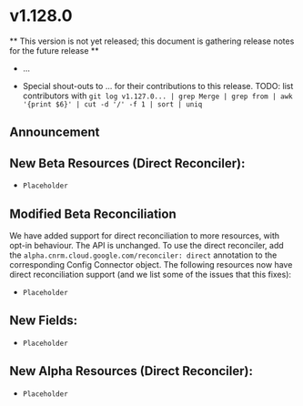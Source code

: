 # v1.128.0

** This version is not yet released; this document is gathering release notes for the future release **

* ...

* Special shout-outs to ... for their contributions to this release.
TODO: list contributors with `git log v1.127.0... | grep Merge | grep from | awk '{print $6}' | cut -d '/' -f 1 | sort | uniq`

## Announcement 

## New Beta Resources (Direct Reconciler):

* `Placeholder`


## Modified Beta Reconciliation


We have added support for direct reconciliation to more resources, with opt-in behaviour. The API is unchanged. To use the direct reconciler, add the `alpha.cnrm.cloud.google.com/reconciler: direct` annotation to the corresponding Config Connector object. The following resources now have direct reconciliation support (and we list some of the issues that this fixes):

* `Placeholder`

## New Fields:

* `Placeholder`

## New Alpha Resources (Direct Reconciler):

* `Placeholder`
